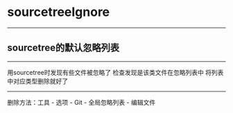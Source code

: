 # sourcetreeIgnore

---
## sourcetree的默认忽略列表
---
用sourcetree时发现有些文件被忽略了
检查发现是该类文件在忽略列表中
将列表中对应类型删除就好了

---

删除方法：工具 - 选项 - Git - 全局忽略列表 - 编辑文件
